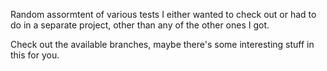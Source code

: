 Random assormtent of various tests I either wanted to check out or had to do in a separate project, other than any of the other ones I got.

Check out the available branches, maybe there's some interesting stuff in this for you.
